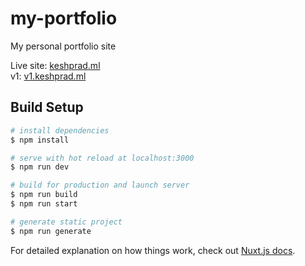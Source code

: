 # my-portfolio
My personal portfolio site

Live site: [keshprad.ml](https://keshprad.ml)  
v1: [v1.keshprad.ml](https://v1.keshprad.ml/)  

## Build Setup

```bash
# install dependencies
$ npm install

# serve with hot reload at localhost:3000
$ npm run dev

# build for production and launch server
$ npm run build
$ npm run start

# generate static project
$ npm run generate
```

For detailed explanation on how things work, check out [Nuxt.js docs](https://nuxtjs.org).
